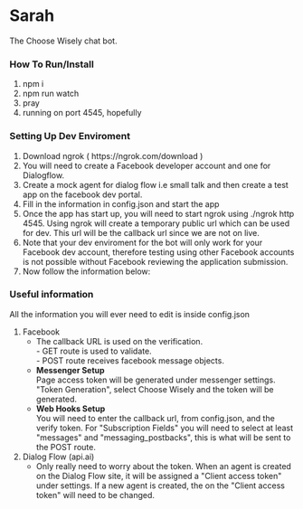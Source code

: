 # Sarah
The Choose Wisely chat bot.

### How To Run/Install
 1. npm i
 2. npm run watch
 3. pray
 4. running on port 4545, hopefully
 
### Setting Up Dev Enviroment
<ol>
    <li>Download ngrok ( https://ngrok.com/download )</li>
    <li>You will need to create a Facebook developer account and one for Dialogflow.</li>
    <li>Create a mock agent for dialog flow i.e small talk and then create a test app on
    the facebook dev portal.</li>
    <li>Fill in the information in config.json and start the app</li>
    <li>Once the app has start up, you will need to start ngrok using ./ngrok http 4545. Using 
        ngrok will create a temporary public url which can be used for dev.
        This url will be the callback url since we are not on live.</li>
     <li>Note that your dev enviroment for the bot will only work for your Facebook
     dev account, therefore testing using other Facebook accounts is not possible without
     Facebook reviewing the application submission.</li>
    <li>Now follow the information below:</li>
</ol>
 
### Useful information
 All the information you will ever need to edit is inside config.json
<br/>

<ol>
  <li>Facebook
      <ul>
        <li>The callback URL is used on the verification. 
            <br/>
                - GET route is used to validate.
            <br/>
                - POST route receives facebook message objects.
        </li>
        <li>
            <b>Messenger Setup</b>
            <br/>
                Page access token will be generated under messenger settings.
                "Token Generation", select Choose Wisely and the token will be generated.
        </li>
        <li>
            <b>Web Hooks Setup</b>
            <br/>
                You will need to enter the callback url, from config.json, and 
                the verify token. For "Subscription Fields" you will need to 
                select at least "messages" and "messaging_postbacks", this is
                what will be sent to the POST route.
        </li>
      </ul>
  </li>
  <li>Dialog Flow (api.ai)
    <ul>
        <li>
            Only really need to worry about the token. When an agent
             is created on the Dialog Flow site, it will be assigned
             a "Client access token" under settings. If a new agent is created,
             the on the "Client access token" will need to be changed.
        </li>
    </ul>
  </li>
</ol>